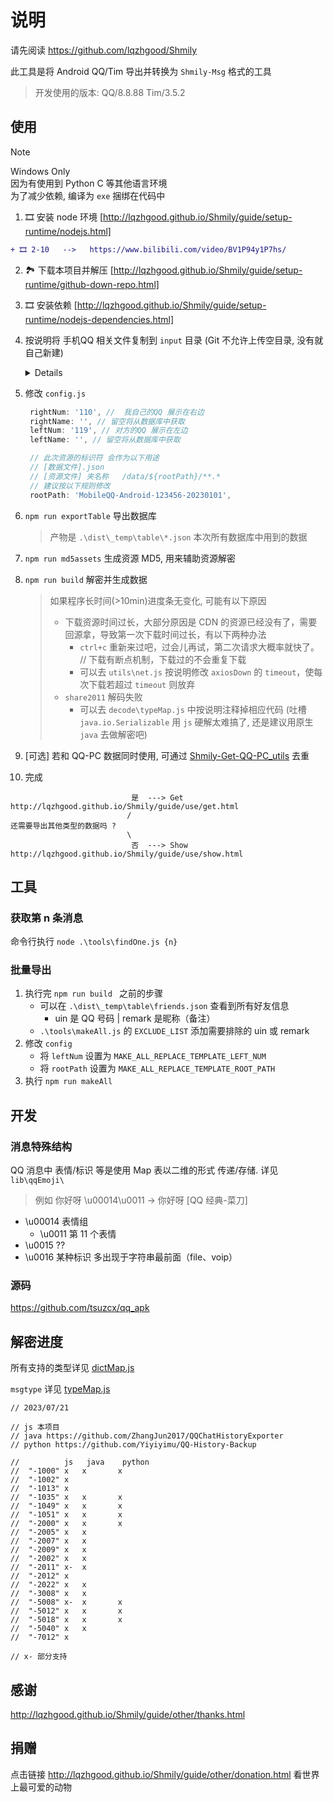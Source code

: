 # 说明

请先阅读 https://github.com/lqzhgood/Shmily

此工具是将 Android QQ/Tim 导出并转换为 `Shmily-Msg` 格式的工具

> 开发使用的版本: QQ/8.8.88 Tim/3.5.2

## 使用

> [!NOTE]
> Windows Only <br />
> 因为有使用到 Python C 等其他语言环境 <br />
> 为了减少依赖, 编译为 `exe` 捆绑在代码中 <br />

1. 🎞️ 安装 node 环境 [http://lqzhgood.github.io/Shmily/guide/setup-runtime/nodejs.html]
```diff
+ 🎞️ 2-10   -->   https://www.bilibili.com/video/BV1P94y1P7hs/
```
2. 🏞️ 下载本项目并解压 [http://lqzhgood.github.io/Shmily/guide/setup-runtime/github-down-repo.html]
3. 🎞️ 安装依赖 [http://lqzhgood.github.io/Shmily/guide/setup-runtime/nodejs-dependencies.html]
4. 按说明将 手机QQ 相关文件复制到 `input` 目录 (Git 不允许上传空目录, 没有就自己新建) 
    <details>

    [如何从手机复制到电脑?](http://lqzhgood.github.io/Shmily/guide/setup-runtime/Android-copy.html)

    ```
    // input 文件夹结构

    -\ input
        -\ data
            -\ databases  // 数据库
            -\ files      // 数据库解密相关文件
                - kc
        -\ assets
            -\ .emotionsm // 表情 注意有个 . 开头
            -\ chatpic    // 图片
            -\ ptt        // 语音
            -\ file       // 文件
            -\ video      // 视频
            -\ other      // 其他文件
                -\ tencent
                -\ QQ
                -\ Tim
                -\ ...

    // 关于 `other\*`
    所有和聊天记录相关的文件都可以放这里, 结构不限
    找不到的文件会从`other`中使用`MD5`或`文件名`去匹配
    ```

    | 一级      | 二级          | QQ 路径                                                         | TIM 路径                                              |
    | --------- | ------------- | --------------------------------------------------------------- | ----------------------------------------------------- |
    | `data\`   |               |                                                                 |                                                       |
    |           | `databases\`  | /data/data/com.tencent.mobileqq/databases/                      | /data/data/com.tencent.tim/databases/                 |
    |           | `files\kc`    | /data/data/com.tencent.mobileqq/files/kc                        | /data/data/com.tencent.tim/files/kc                   |
    | `assets\` |               |                                                                 |                                                       |
    |           | `.emotionsm\` | /tencent/MobileQQ/.emotionsm/                                   | /tencent/Tim/.emotionsm/                              |
    |           |               | /Android/data/com.tencent.mobileqq/Tencent/MobileQQ/.emotionsm/ | /Android/data/com.tencent.tim/Tencent/Tim/.emotionsm/ |
    |           | `chatpic\`    | /Android/data/com.tencent.mobileqq/Tencent/MobileQQ/chatpic/    | /Android/data/com.tencent.tim/Tencent/Tim/chatpic/    |
    |           | `ptt\`        | /Android/data/com.tencent.mobileqq/Tencent/MobileQQ/${QQ}/ptt/  | /tencent/Tim/${QQ}/ptt/                               |
    |           |               |                                                                 | /Android/data/com.tencent.tim/Tencent/Tim/${QQ}/ptt/  |
    |           | `file\`       | /Android/data/com.tencent.mobileqq/Tencent/QQfile_recv/         | /Android/data/com.tencent.tim/Tencent/TIMfile_recv/   |
    |           | `video\`      |                                                                 | /tencent/Tim/shortvideo/                              |
    |           |               |                                                                 | /Android/data/com.tencent.tim/Tencent/Tim/shortvideo/ |
    |           | `other\*`     | /tencent                                                        | /tencent                                              |
    |           |               | /Android/data/com.tencent.mobileqq                              | /Android/data/com.tencent.tim                         |
    |           |               | ...                                                             | ...                                                   |

    </details>

6. 修改 `config.js`
   ```js
    rightNum: '110', //  我自己的QQ 展示在右边
    rightName: '', // 留空将从数据库中获取
    leftNum: '119', // 对方的QQ 展示在左边
    leftName: '', // 留空将从数据库中获取

    // 此次资源的标识符 会作为以下用途
    // [数据文件].json
    // [资源文件] 夹名称   /data/${rootPath}/**.*
    // 建议按以下规则修改
    rootPath: 'MobileQQ-Android-123456-20230101',
   ```
7. `npm run exportTable` 导出数据库
   > 产物是 `.\dist\_temp\table\*.json` 本次所有数据库中用到的数据
8. `npm run md5assets` 生成资源 MD5, 用来辅助资源解密
9. `npm run build` 解密并生成数据 
   > 如果程序长时间(>10min)进度条无变化, 可能有以下原因
   > 
   > - 下载资源时间过长，大部分原因是 CDN 的资源已经没有了，需要回源拿，导致第一次下载时间过长，有以下两种办法
   >   - `ctrl+c` 重新来过吧，过会儿再试，第二次请求大概率就快了。 // 下载有断点机制，下载过的不会重复下载
   >   - 可以去 `utils\net.js` 按说明修改 `axiosDown` 的 `timeout`，使每次下载若超过 `timeout` 则放弃
   > - `share2011` 解码失败
   >   - 可以去 `decode\typeMap.js` 中按说明注释掉相应代码 (吐槽 `java.io.Serializable` 用 `js` 硬解太难搞了, 还是建议用原生 `java` 去做解密吧)

10. [可选] 若和 QQ-PC 数据同时使用, 可通过 [Shmily-Get-QQ-PC_utils](https://github.com/lqzhgood/Shmily-Get-QQ-PC_utils) 去重
11. 完成
```
                           是  ---> Get   http://lqzhgood.github.io/Shmily/guide/use/get.html
                          /  
还需要导出其他类型的数据吗 ? 
                          \  
                           否  ---> Show  http://lqzhgood.github.io/Shmily/guide/use/show.html
```

## 工具

### 获取第 n 条消息
命令行执行 `node .\tools\findOne.js {n}`

### 批量导出

1. 执行完 `npm run build ` 之前的步骤
    - 可以在 `.\dist\_temp\table\friends.json` 查看到所有好友信息
        - uin 是 QQ 号码 | remark 是昵称（备注）
    - `.\tools\makeAll.js` 的 `EXCLUDE_LIST` 添加需要排除的 uin 或 remark
2. 修改 `config`
    - 将 `leftNum` 设置为 `MAKE_ALL_REPLACE_TEMPLATE_LEFT_NUM`
    - 将 `rootPath` 设置为 `MAKE_ALL_REPLACE_TEMPLATE_ROOT_PATH`
3. 执行 `npm run makeAll`

## 开发

### 消息特殊结构

QQ 消息中 表情/标识 等是使用 Map 表以二维的形式 传递/存储. 详见 `lib\qqEmoji\`

> 例如 你好呀 \u00014\u0011 -> 你好呀 [QQ 经典-菜刀]

-   \u00014 表情组
    -   \u0011 第 11 个表情
-   \u0015 ??
-   \u0016 某种标识 多出现于字符串最前面（file、voip）

### 源码

https://github.com/tsuzcx/qq_apk

## 解密进度

所有支持的类型详见 [dictMap.js](./decode/utils/dictMap.js)

`msgtype` 详见 [typeMap.js](./decode/typeMap.js)

```
// 2023/07/21

// js 本项目
// java https://github.com/ZhangJun2017/QQChatHistoryExporter
// python https://github.com/Yiyiyimu/QQ-History-Backup

//          js   java    python
//  "-1000" x   x       x
//  "-1002" x
//  "-1013" x
//  "-1035" x   x       x
//  "-1049" x   x       x
//  "-1051" x   x       x
//  "-2000" x   x       x
//  "-2005" x   x
//  "-2007" x   x
//  "-2009" x   x
//  "-2002" x   x
//  "-2011" x-  x
//  "-2012" x
//  "-2022" x   x
//  "-3008" x   x
//  "-5008" x-  x       x
//  "-5012" x   x       x
//  "-5018" x   x       x
//  "-5040" x   x
//  "-7012" x

// x- 部分支持 
```

## 感谢

http://lqzhgood.github.io/Shmily/guide/other/thanks.html

## 捐赠

点击链接 http://lqzhgood.github.io/Shmily/guide/other/donation.html 看世界上最可爱的动物
